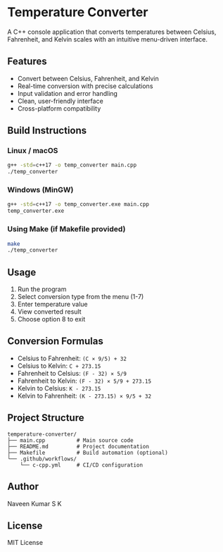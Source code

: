 # Temperature Converter

A C++ console application that converts temperatures between Celsius, Fahrenheit, and Kelvin scales with an intuitive menu-driven interface.

## Features

- Convert between Celsius, Fahrenheit, and Kelvin
- Real-time conversion with precise calculations
- Input validation and error handling
- Clean, user-friendly interface
- Cross-platform compatibility

## Build Instructions

### Linux / macOS
```bash
g++ -std=c++17 -o temp_converter main.cpp
./temp_converter
```

### Windows (MinGW)
```bash
g++ -std=c++17 -o temp_converter.exe main.cpp
temp_converter.exe
```

### Using Make (if Makefile provided)
```bash
make
./temp_converter
```

## Usage

1. Run the program
2. Select conversion type from the menu (1-7)
3. Enter temperature value
4. View converted result
5. Choose option 8 to exit

## Conversion Formulas

- Celsius to Fahrenheit: `(C × 9/5) + 32`
- Celsius to Kelvin: `C + 273.15`
- Fahrenheit to Celsius: `(F - 32) × 5/9`
- Fahrenheit to Kelvin: `(F - 32) × 5/9 + 273.15`
- Kelvin to Celsius: `K - 273.15`
- Kelvin to Fahrenheit: `(K - 273.15) × 9/5 + 32`

## Project Structure

```
temperature-converter/
├── main.cpp          # Main source code
├── README.md         # Project documentation
├── Makefile          # Build automation (optional)
└── .github/workflows/
    └── c-cpp.yml     # CI/CD configuration
```

## Author

Naveen Kumar S K

## License

MIT License
